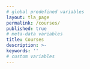 ```yaml
---
# global predefined variables
layout: tla_page
permalink: /courses/
published: true
# meta-data variables
title: Courses
description: >-
keywords: ''
# custom variables
---
```

